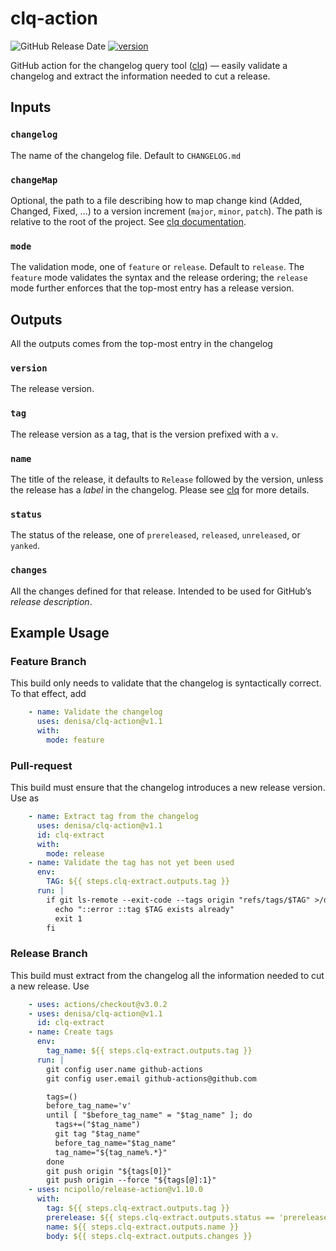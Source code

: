 # clq-action
![GitHub Release Date](https://img.shields.io/github/release-date/denisa/clq-action?color=blue)
[![version](https://img.shields.io/github/v/release/denisa/clq-action?include_prereleases&sort=semver)](https://github.com/denisa/clq-action/releases)

GitHub action for the changelog query tool ([clq](https://github.com/denisa/clq))
— easily validate a changelog and extract the information needed to cut a release.



## Inputs

### `changelog`
The name of the changelog file. Default to `CHANGELOG.md`

### `changeMap`
Optional, the path to a file describing how to map change kind (Added, Changed, Fixed, ...)
to a version increment (`major`, `minor`, `patch`). The path is relative to the root of the
project.
See [clq documentation](https://github.com/denisa/clq#validation).

### `mode`
The validation mode, one of `feature` or `release`. Default to `release`.
The `feature` mode validates the syntax and the release ordering; the `release` mode
further enforces that the top-most entry has a release version.

## Outputs
All the outputs comes from the top-most entry in the changelog

### `version`
The release version.

### `tag`
The release version as a tag, that is the version prefixed with a `v`.

### `name`
The title of the release, it defaults to `Release` followed by the version, unless
the release has a _label_ in the changelog.
Please see [clq](https://github.com/denisa/clq/blob/main/README.md) for more details.

### `status`
The status of the release, one of `prereleased`, `released`, `unreleased`, or `yanked`.

### `changes`
All the changes defined for that release. Intended to be used for GitHub’s _release description_.

## Example Usage

### Feature Branch
This build only needs to validate that the changelog is syntactically correct.
To that effect, add
```yaml
    - name: Validate the changelog
      uses: denisa/clq-action@v1.1
      with:
        mode: feature
```

### Pull-request
This build must ensure that the changelog introduces a new release version.
Use as
```yaml
    - name: Extract tag from the changelog
      uses: denisa/clq-action@v1.1
      id: clq-extract
      with:
        mode: release
    - name: Validate the tag has not yet been used
      env:
        TAG: ${{ steps.clq-extract.outputs.tag }}
      run: |
        if git ls-remote --exit-code --tags origin "refs/tags/$TAG" >/dev/null 2>&1; then
          echo "::error ::tag $TAG exists already"
          exit 1
        fi
```

### Release Branch
This build must extract from the changelog all the information needed to cut a new release.
Use
```yaml
    - uses: actions/checkout@v3.0.2
    - uses: denisa/clq-action@v1.1
      id: clq-extract
    - name: Create tags
      env:
        tag_name: ${{ steps.clq-extract.outputs.tag }}
      run: |
        git config user.name github-actions
        git config user.email github-actions@github.com

        tags=()
        before_tag_name='v'
        until [ "$before_tag_name" = "$tag_name" ]; do
          tags+=("$tag_name")
          git tag "$tag_name"
          before_tag_name="$tag_name"
          tag_name="${tag_name%.*}"
        done
        git push origin "${tags[0]}"
        git push origin --force "${tags[@]:1}"
    - uses: ncipollo/release-action@v1.10.0
      with:
        tag: ${{ steps.clq-extract.outputs.tag }}
        prerelease: ${{ steps.clq-extract.outputs.status == 'prereleased' }}
        name: ${{ steps.clq-extract.outputs.name }}
        body: ${{ steps.clq-extract.outputs.changes }}

```

